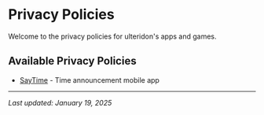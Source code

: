 # Privacy Policies

Welcome to the privacy policies for ulteridon's apps and games.

## Available Privacy Policies

- [SayTime](sayTime_privacy_policy.md) - Time announcement mobile app

---

*Last updated: January 19, 2025*